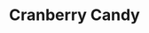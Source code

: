 ---
templateKey: blog-post
featuredpost: false
featuredimage: /assets/Cranberry_Candy.png
title: Cranberry Candy
description: Cooking
testfield: 1224
---